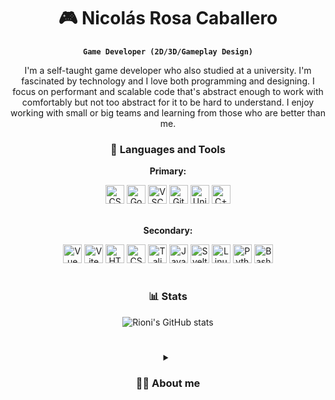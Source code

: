<div align="center">

# 🎮 Nicolás Rosa Caballero

**`Game Developer (2D/3D/Gameplay Design)`**

I'm a self-taught game developer who also studied at a university. I'm fascinated by technology and I love both programming and designing. I focus on performant and scalable code that's abstract enough to work with comfortably but not too abstract for it to be hard to understand. I enjoy working with small or big teams and learning from those who are better than me.

### 🧰 Languages and Tools

**Primary:**

<img alt="CSharp" width="30px" src="https://cdn.jsdelivr.net/gh/devicons/devicon/icons/csharp/csharp-original.svg"/>
<img alt="Godot" width="30px" src="https://cdn.jsdelivr.net/gh/devicons/devicon/icons/godot/godot-original.svg"/>
<img alt="VSCode" width="30px" src="https://cdn.jsdelivr.net/gh/devicons/devicon/icons/vscode/vscode-original.svg" />
<img alt="Git" width="30px" src="https://cdn.jsdelivr.net/gh/devicons/devicon/icons/git/git-original.svg" />
<img alt="Unity" width="30px" src="https://cdn.discordapp.com/attachments/808381067303190554/1153776786392502382/unity-icon.png"/>
<img alt="C++" width="30px" src="https://cdn.jsdelivr.net/gh/devicons/devicon/icons/cplusplus/cplusplus-original.svg" />


<br />
<br />

**Secondary:**

<img alt="Vue" width="30px" src="https://cdn.jsdelivr.net/gh/devicons/devicon/icons/vuejs/vuejs-original.svg" />
<img alt="Vite" width="30px" src="https://vitejs.dev/logo.svg" />
<img alt="HTML" width="30px" src="https://cdn.jsdelivr.net/gh/devicons/devicon/icons/html5/html5-plain.svg" />
<img alt="CSS" width="30px" src="https://cdn.jsdelivr.net/gh/devicons/devicon/icons/css3/css3-plain.svg" />
<img alt="Taliwind" width="30px" src="https://cdn.jsdelivr.net/gh/devicons/devicon/icons/tailwindcss/tailwindcss-plain.svg" />
<img alt="JavaScript" width="30px" src="https://cdn.jsdelivr.net/gh/devicons/devicon/icons/javascript/javascript-plain.svg" />
<img alt="Svelte" width="30px" src="https://cdn.jsdelivr.net/gh/devicons/devicon/icons/svelte/svelte-original.svg" />
<img alt="Linux" width="30px" src="https://cdn.jsdelivr.net/gh/devicons/devicon/icons/linux/linux-original.svg" />
<img alt="Python" width="30px" src="https://cdn.jsdelivr.net/gh/devicons/devicon/icons/python/python-plain.svg" />
<img alt="Bash" width="30px" src="https://cdn.jsdelivr.net/gh/devicons/devicon/icons/bash/bash-original.svg" />

<br />

#

### 📊 Stats

![Rioni's GitHub stats](https://github-readme-stats.vercel.app/api?username=nrosa01&show_icons=true&theme=gruvbox)

#

<details>
 <summary><h3>👨‍💻 About me</h3></summary>

I started learning programming back in 2017 with Java and I started doing game dev with Unity in 2018. After that, I enrolled the next year (2019) at UCM University in Spain to study the career for Game Design and Development where I improved my programming and low-level knowledge to further improve the quality of my code. Right now I focus on doing small prototypes and games, 2D and 3D with a bigger focus on the first one. I also enjoy creating tools that simplify or solve some specific needs in the form of web apps because of their ease of access and distribution.
</details>

</div>
